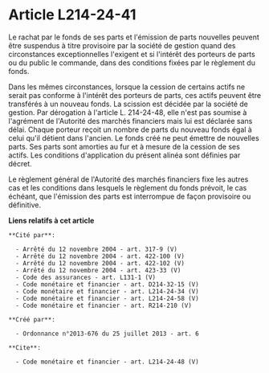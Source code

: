 # Article L214-24-41

Le rachat par le fonds de ses parts et l'émission de parts nouvelles peuvent être suspendus à titre provisoire par la société
de gestion quand des circonstances exceptionnelles l'exigent et si l'intérêt des porteurs de parts ou du public le commande,
dans des conditions fixées par le règlement du fonds. 

Dans les mêmes circonstances, lorsque la cession de certains actifs ne serait pas conforme à l'intérêt des porteurs de parts,
ces actifs peuvent être transférés à un nouveau fonds. La scission est décidée par la société de gestion. Par dérogation à
l'article L. 214-24-48, elle n'est pas soumise à l'agrément de l'Autorité des marchés financiers mais lui est déclarée sans
délai. Chaque porteur reçoit un nombre de parts du nouveau fonds égal à celui qu'il détient dans l'ancien. Le fonds créé ne
peut émettre de nouvelles parts. Ses parts sont amorties au fur et à mesure de la cession de ses actifs. Les conditions
d'application du présent alinéa sont définies par décret. 

Le règlement général de l'Autorité des marchés financiers fixe les autres cas et les conditions dans lesquels le règlement du
fonds prévoit, le cas échéant, que l'émission des parts est interrompue de façon provisoire ou définitive.

**Liens relatifs à cet article**

	**Cité par**:

	  - Arrêté du 12 novembre 2004 - art. 317-9 (V)
	  - Arrêté du 12 novembre 2004 - art. 422-100 (V)
	  - Arrêté du 12 novembre 2004 - art. 422-102 (V)
	  - Arrêté du 12 novembre 2004 - art. 423-33 (V)
	  - Code des assurances - art. L131-1 (V)
	  - Code monétaire et financier - art. D214-32-15 (V)
	  - Code monétaire et financier - art. L214-24-34 (V)
	  - Code monétaire et financier - art. L214-24-58 (V)
	  - Code monétaire et financier - art. R214-210 (V)

	**Créé par**:

	  - Ordonnance n°2013-676 du 25 juillet 2013 - art. 6

	**Cite**:

	  - Code monétaire et financier - art. L214-24-48 (V)
